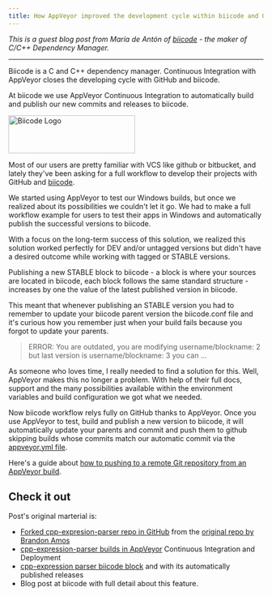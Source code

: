 ```yaml
---
title: How AppVeyor improved the development cycle within biicode and GitHub
---
```


*This is a guest blog post from María de Antón of [biicode](https://www.biicode.com/) - the maker of C/C++ Dependency Manager.*

---

Biicode is a C and C++ dependency manager. Continuous Integration with AppVeyor closes the developing cycle with GitHub and biicode.

At biicode we use AppVeyor Continuous Integration to automatically build and publish our new commits and releases to biicode.

<p class="text-center">
    <img src="/assets/images/posts/biicode/biicode-logo.png" alt="Biicode Logo" width="250" height="75">
</p>

Most of our users are pretty familiar with VCS like github or bitbucket, and lately they've been asking for a full workflow to develop their projects with GitHub and [biicode](http://www.biicode.com/).

We started using AppVeyor to test our Windows builds, but once we realized about its possibilities we couldn't let it go. We had to make a full workflow example for users to test their apps in Windows and automatically publish the successful versions to biicode.

With a focus on the long-term success of this solution, we realized this solution worked perfectly for DEV and/or untagged versions but didn't have a desired outcome while working with tagged or STABLE versions.

Publishing a new STABLE block to biicode - a block is where your sources are located in biicode, each block follows the same standard structure - increases by one the value of the latest published version in biicode.

This meant that whenever publishing an STABLE version you had to remember to update your biicode parent version the biicode.conf file and it's curious how you remember just when your build fails because you forgot to update your parents.

> ERROR: You are outdated, you are modifying username/blockname: 2
> but last version is username/blockname: 3
> you can ...

As someone who loves time, I really needed to find a solution for this. Well, AppVeyor makes this no longer a problem.  With help of their full docs, support and the many possibilities available within the environment variables and build configuration we got what we needed.

Now biicode workflow relys fully on GitHub thanks to AppVeyor. Once you use AppVeyor to test, build and publish a new version to biicode, it will automatically update your parents and commit  and push them to github skipping builds whose commits match our automatic commit via the [appveyor.yml file](/docs/appveyor-yml/).

Here's a guide about [how to pushing to a remote Git repository from an AppVeyor build](/docs/how-to/git-push/).

## Check it out

Post's original marterial is:

* [Forked cpp-expresion-parser repo in GitHub](https://github.com/MariadeAnton/cpp-expression-parser)  from the [original repo by Brandon Amos](https://github.com/bamos/cpp-expression-parser)
* [cpp-expression-parser builds in AppVeyor](https://ci.appveyor.com/project/MariadeAnton/cpp-expression-parser) Continuous Integration and Deployment
* [cpp-expression parser biicode block](http://www.biicode.com/amalulla/cpp-expression-parser) and with its automatically published releases
* Blog post at biicode with full detail about this feature.

